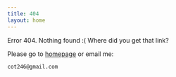 ```yaml
---
title: 404
layout: home
---
```


Error 404. Nothing found :( Where did you get that link?

Please go to [homepage](/) or email me:

    cot246@gmail.com

